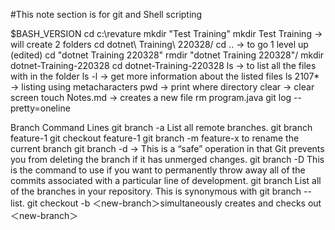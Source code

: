 #This note section is for git and Shell scripting

$BASH_VERSION
cd c:\revature
mkdir "Test Training"
mkdir Test Training -> will create 2 folders
cd dotnet\ Training\ 220328/
cd ..
 -> to go 1 level up (edited)
cd "dotnet Training 220328"
rmdir "dotnet Training 220328"/
mkdir dotnet-Training-220328
cd dotnet-Training-220328
ls -> to list all the files with in the folder
ls -l -> get more information about the listed files
ls 2107* -> listing using metacharacters
pwd -> print where directory
clear  -> clear screen
touch Notes.md -> creates a new file
rm program.java
git log --pretty=oneline


Branch Command Lines
git branch -a List all remote branches.
git branch feature-1
git checkout feature-1
git branch -m feature-x to rename the current branch
git branch -d <branch> -> This is a “safe” operation in that Git prevents you from deleting the branch if it has unmerged changes.
git branch -D <branch> This is the command to use if you want to permanently throw away all of the commits associated with a particular line of development.
git branch  List all of the branches in your repository. This is synonymous with git branch --list.
git checkout -b ＜new-branch＞simultaneously creates and checks out ＜new-branch＞